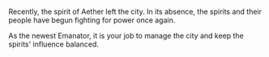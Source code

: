 Recently, the spirit of Aether left the city. In its absence, the spirits and their people have begun fighting for power once again.

As the newest Emanator, it is your job to manage the city and keep the spirits' influence balanced.